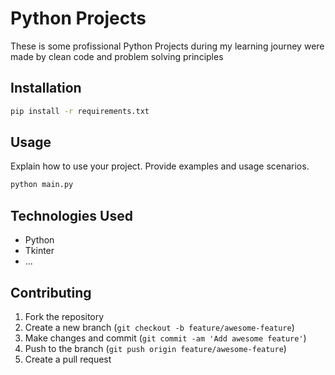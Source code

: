 # Python Projects

These is some profissional Python Projects during my learning journey were made by clean code and problem solving principles

## Installation

```bash
pip install -r requirements.txt
```

## Usage

Explain how to use your project. Provide examples and usage scenarios.

```bash
python main.py
```


## Technologies Used

- Python
- Tkinter
- ...

## Contributing


1. Fork the repository
2. Create a new branch (`git checkout -b feature/awesome-feature`)
3. Make changes and commit (`git commit -am 'Add awesome feature'`)
4. Push to the branch (`git push origin feature/awesome-feature`)
5. Create a pull request
